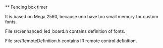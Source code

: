 ** Fencing box timer

It is based on Mega 2560, because uno have too small memory for custom fonts.

File src/enhanced_led_board.h contains definition of fonts.

File src/RemoteDefinition.h contains IR remote control definition. 
